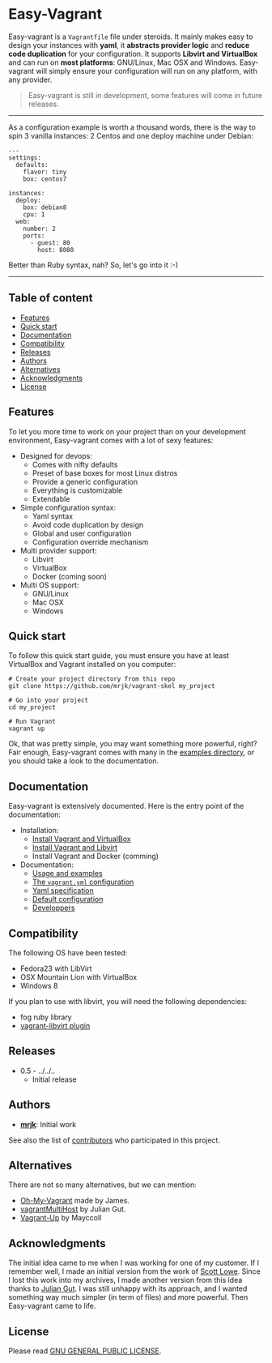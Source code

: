 # Easy-Vagrant

Easy-vagrant is a ``Vagrantfile`` file under steroids. It mainly makes easy to design your instances with **yaml**, it **abstracts provider logic** and **reduce code duplication** for your configuration. It supports **Libvirt and VirtualBox** and can run on **most platforms**: GNU/Linux, Mac OSX and Windows. Easy-vagrant will simply ensure your configuration will run on any platform, with any provider.  

> Easy-vagrant is still in development, some features will come in future releases.

---  

As a configuration example is worth a thousand words, there is the way to spin 3 vanilla instances: 2 Centos and one deploy machine under Debian:

```
---
settings:
  defaults:
    flavor: tiny
    box: centos7

instances:
  deploy:
    box: debian8
    cpu: 1
  web:
    number: 2
    ports:
      - guest: 80
        host: 8080
```
Better than Ruby syntax, nah? So, let's go into it :-)

---

## Table of content

  * [Features](#features)
  * [Quick start](#quick-start)
  * [Documentation](#documentation)
  * [Compatibility](#compatibility)
  * [Releases](#releases)
  * [Authors](#authors)
  * [Alternatives](#alternatives)
  * [Acknowledgments](#acknowledgments)
  * [License](#license)


## Features
To let you more time to work on your project than on your development environment, Easy-vagrant comes with a lot of sexy features:

- Designed for devops:
  - Comes with nifty defaults
  - Preset of base boxes for most Linux distros
  - Provide a generic configuration
  - Everything is customizable
  - Extendable
- Simple configuration syntax:
  - Yaml syntax
  - Avoid code duplication by design
  - Global and user configuration
  - Configuration override mechanism
- Multi provider support:
  - Libvirt
  - VirtualBox
  - Docker (coming soon)
- Multi OS support:
  - GNU/Linux
  - Mac OSX
  - Windows



## Quick start
To follow this quick start guide, you must ensure you have at least VirtualBox and Vagrant installed on you computer:

```
# Create your project directory from this repo
git clone https://github.com/mrjk/vagrant-skel my_project

# Go into your project
cd my_project

# Run Vagrant
vagrant up
```
Ok, that was pretty simple, you may want something more powerful, right? Fair enough, Easy-vagrant comes with many in the [examples directory](docs/examples), or you should take a look to the documentation. 


## Documentation
Easy-vagrant is extensively documented. Here is the entry point of the documentation:

* Installation:
  * [Install Vagrant and VirtualBox](https://www.google.ca/search?q=how+to+install+vagrant+libvirt)
  * [Install Vagrant and Libvirt](https://www.google.ca/search?q=how+to+install+vagrant+libvirt)
  * Install Vagrant and Docker (comming)
* Documentation:
  * [Usage and examples](docs/usage.md)
  * [The ``vagrant.yml`` configuration](docs/configuration.md)
  * [Yaml specification](docs/object_definition.md)
  * [Default configuration](docs/default_configuration.md)
  * [Developpers](docs/developpers.md)

## Compatibility
The following OS have been tested:

- Fedora23 with LibVirt
- OSX Mountain Lion with VirtualBox
- Windows 8

If you plan to use with libvirt, you will need the following dependencies:

- fog ruby library
- [vagrant-libvirt plugin](https://github.com/vagrant-libvirt/vagrant-libvirt)


## Releases

- 0.5 - ../../..
  - Initial release

## Authors

* **[mrjk](http://jeznet.org)**: Initial work

See also the list of [contributors](https://github.com/mrjk/vagrant-skel/graphs/contributors) who participated in this project.


## Alternatives
There are not so many alternatives, but we can mention:

- [Oh-My-Vagrant](https://github.com/purpleidea/oh-my-vagrant) made by James.
- [vagrantMultiHost](https://github.com/juliangut/vagrantMultiHost ) by Julian Gut.
- [Vagrant-Up](https://github.com/Mayccoll/Vagrant-Up) by Mayccoll


## Acknowledgments
The initial idea came to me when I was working for one of my customer. If I remember well, I made an initial version from the work of [Scott Lowe](http://blog.scottlowe.org/2016/01/14/improved-way-yaml-vagrant/). Since I lost this work into my archives, I made another version from this idea thanks to [Julian Gut](http://juliangut.com/blog/configure-vagrant-hosts-yaml). I was still unhappy with its approach, and I wanted something way much simpler (in term of files) and more powerful. Then Easy-vagrant came to life.

## License

Please read [GNU GENERAL PUBLIC LICENSE](LICENSE).

